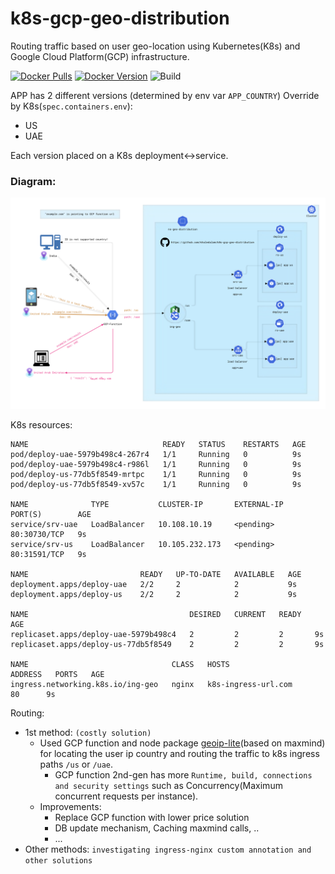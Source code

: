 # k8s-gcp-geo-distribution

Routing traffic based on user geo-location using Kubernetes(K8s) and Google Cloud Platform(GCP) infrastructure.


[![Docker Pulls](https://img.shields.io/docker/pulls/khaledalam/k8s-gcp-geo-distribution.svg)](https://hub.docker.com/r/khaledalam/k8s-gcp-geo-distribution/)
[![Docker Version](https://img.shields.io/docker/v/khaledalam/k8s-gcp-geo-distribution?sort=semver)](https://hub.docker.com/r/khaledalam/k8s-gcp-geo-distribution/)
![Build](https://github.com/khaledalam/k8s-gcp-geo-distribution/workflows/Docker-Image-CI/badge.svg)


APP has 2 different versions (determined by env var `APP_COUNTRY`) Override by K8s(`spec.containers.env`):
- US 
- UAE

Each version placed on a K8s deployment<->service.

### Diagram:
<img src="infra-diagram.png" />

K8s resources:
```
NAME                              READY   STATUS    RESTARTS   AGE
pod/deploy-uae-5979b498c4-267r4   1/1     Running   0          9s
pod/deploy-uae-5979b498c4-r986l   1/1     Running   0          9s
pod/deploy-us-77db5f8549-mrtpc    1/1     Running   0          9s
pod/deploy-us-77db5f8549-xv57c    1/1     Running   0          9s

NAME              TYPE           CLUSTER-IP       EXTERNAL-IP   PORT(S)        AGE
service/srv-uae   LoadBalancer   10.108.10.19     <pending>     80:30730/TCP   9s
service/srv-us    LoadBalancer   10.105.232.173   <pending>     80:31591/TCP   9s

NAME                         READY   UP-TO-DATE   AVAILABLE   AGE
deployment.apps/deploy-uae   2/2     2            2           9s
deployment.apps/deploy-us    2/2     2            2           9s

NAME                                    DESIRED   CURRENT   READY   AGE
replicaset.apps/deploy-uae-5979b498c4   2         2         2       9s
replicaset.apps/deploy-us-77db5f8549    2         2         2       9s

NAME                                CLASS   HOSTS                 ADDRESS   PORTS   AGE
ingress.networking.k8s.io/ing-geo   nginx   k8s-ingress-url.com             80      9s
```



Routing:
- 1st method: `(costly solution)`
    - Used GCP function and node package [geoip-lite](https://github.com/geoip-lite/node-geoip)(based on maxmind) for locating the user ip country and routing the traffic to k8s ingress paths `/us` or `/uae`.
      - GCP function 2nd-gen has more `Runtime, build, connections and security settings` such as Concurrency(Maximum concurrent requests per instance).
  - Improvements:
    - Replace GCP function with lower price solution
    - DB update mechanism, Caching maxmind calls, ..
    - ...
- Other methods: `investigating ingress-nginx custom annotation and other solutions`